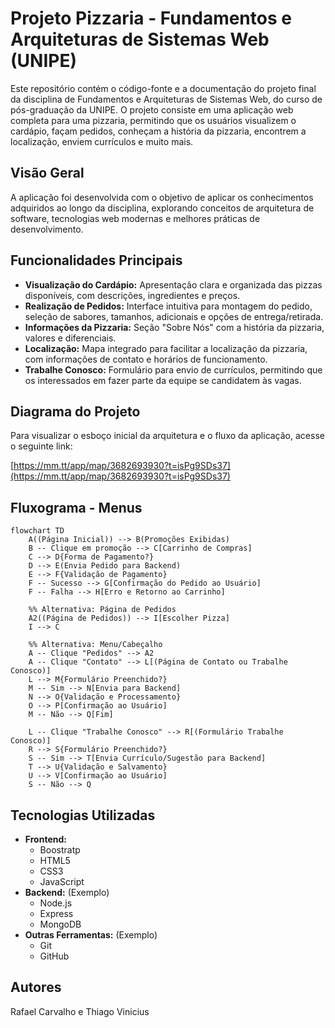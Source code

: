 # Projeto Pizzaria - Fundamentos e Arquiteturas de Sistemas Web (UNIPE)

Este repositório contém o código-fonte e a documentação do projeto final da disciplina de Fundamentos e Arquiteturas de Sistemas Web, do curso de pós-graduação da UNIPE. O projeto consiste em uma aplicação web completa para uma pizzaria, permitindo que os usuários visualizem o cardápio, façam pedidos, conheçam a história da pizzaria, encontrem a localização, enviem currículos e muito mais.

## Visão Geral

A aplicação foi desenvolvida com o objetivo de aplicar os conhecimentos adquiridos ao longo da disciplina, explorando conceitos de arquitetura de software, tecnologias web modernas e melhores práticas de desenvolvimento.

## Funcionalidades Principais

* **Visualização do Cardápio:** Apresentação clara e organizada das pizzas disponíveis, com descrições, ingredientes e preços.
* **Realização de Pedidos:** Interface intuitiva para montagem do pedido, seleção de sabores, tamanhos, adicionais e opções de entrega/retirada.
* **Informações da Pizzaria:** Seção "Sobre Nós" com a história da pizzaria, valores e diferenciais.
* **Localização:** Mapa integrado para facilitar a localização da pizzaria, com informações de contato e horários de funcionamento.
* **Trabalhe Conosco:** Formulário para envio de currículos, permitindo que os interessados em fazer parte da equipe se candidatem às vagas.

## Diagrama do Projeto

Para visualizar o esboço inicial da arquitetura e o fluxo da aplicação, acesse o seguinte link:

[https://mm.tt/app/map/3682693930?t=isPg9SDs37](https://mm.tt/app/map/3682693930?t=isPg9SDs37)


## Fluxograma - Menus
```mermaid
flowchart TD
    A((Página Inicial)) --> B(Promoções Exibidas)
    B -- Clique em promoção --> C[Carrinho de Compras]
    C --> D{Forma de Pagamento?}
    D --> E(Envia Pedido para Backend)
    E --> F{Validação de Pagamento}
    F -- Sucesso --> G[Confirmação do Pedido ao Usuário]
    F -- Falha --> H[Erro e Retorno ao Carrinho]

    %% Alternativa: Página de Pedidos
    A2((Página de Pedidos)) --> I[Escolher Pizza]
    I --> C

    %% Alternativa: Menu/Cabeçalho
    A -- Clique "Pedidos" --> A2
    A -- Clique "Contato" --> L[(Página de Contato ou Trabalhe Conosco)]
    L --> M{Formulário Preenchido?}
    M -- Sim --> N[Envia para Backend]
    N --> O{Validação e Processamento}
    O --> P[Confirmação ao Usuário]
    M -- Não --> Q[Fim]

    L -- Clique "Trabalhe Conosco" --> R[(Formulário Trabalhe Conosco)]
    R --> S{Formulário Preenchido?}
    S -- Sim --> T[Envia Currículo/Sugestão para Backend]
    T --> U{Validação e Salvamento}
    U --> V[Confirmação ao Usuário]
    S -- Não --> Q

```

## Tecnologias Utilizadas

* **Frontend:** 
    * Boostratp
    * HTML5
    * CSS3
    * JavaScript
* **Backend:** (Exemplo)
    * Node.js
    * Express
    * MongoDB
* **Outras Ferramentas:** (Exemplo)
    * Git
    * GitHub
## Autores

Rafael Carvalho e Thiago Vinicius
